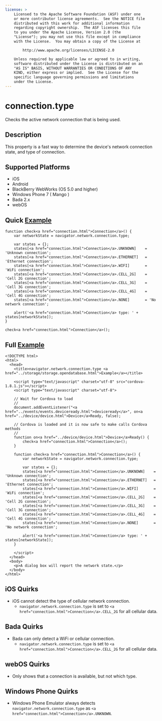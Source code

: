 ```yaml
---
license: >
    Licensed to the Apache Software Foundation (ASF) under one
    or more contributor license agreements.  See the NOTICE file
    distributed with this work for additional information
    regarding copyright ownership.  The ASF licenses this file
    to you under the Apache License, Version 2.0 (the
    "License"); you may not use this file except in compliance
    with the License.  You may obtain a copy of the License at

        http://www.apache.org/licenses/LICENSE-2.0

    Unless required by applicable law or agreed to in writing,
    software distributed under the License is distributed on an
    "AS IS" BASIS, WITHOUT WARRANTIES OR CONDITIONS OF ANY
    KIND, either express or implied.  See the License for the
    specific language governing permissions and limitations
    under the License.
---
```


connection.type
===================

Checks the active network connection that is being used.

Description
-----------

This property is a fast way to determine the device's network connection state, and type of connection.

Supported Platforms
-------------------

- iOS
- Android
- BlackBerry WebWorks (OS 5.0 and higher)
- Windows Phone 7 ( Mango )
- Bada 2.x
- webOS

Quick <a href="../storage/storage.opendatabase.html">Example</a>
-------------

    function check<a href="connection.html">Connection</a>() {
        var networkState = navigator.network.connection.type;
        
        var states = {};
        states[<a href="connection.html">Connection</a>.UNKNOWN]	= 'Unknown connection';
        states[<a href="connection.html">Connection</a>.ETHERNET]	= 'Ethernet connection';
        states[<a href="connection.html">Connection</a>.WIFI]   	= 'WiFi connection';
        states[<a href="connection.html">Connection</a>.CELL_2G]	= 'Cell 2G connection';
        states[<a href="connection.html">Connection</a>.CELL_3G]	= 'Cell 3G connection';
        states[<a href="connection.html">Connection</a>.CELL_4G]	= 'Cell 4G connection';
        states[<a href="connection.html">Connection</a>.NONE]   	= 'No network connection';
    
        alert('<a href="connection.html">Connection</a> type: ' + states[networkState]);
    }
    
    check<a href="connection.html">Connection</a>();

Full <a href="../storage/storage.opendatabase.html">Example</a>
------------

    <!DOCTYPE html>
    <html>
      <head>
        <title>navigator.network.connection.type <a href="../storage/storage.opendatabase.html">Example</a></title>
        
        <script type="text/javascript" charset="utf-8" src="cordova-1.8.1.js"></script>
        <script type="text/javascript" charset="utf-8">
            
        // Wait for Cordova to load
        // 
        document.addEventListener("<a href="../events/events.deviceready.html">deviceready</a>", on<a href="../device/device.html">Device</a>Ready, false);
        
        // Cordova is loaded and it is now safe to make calls Cordova methods
        //
        function on<a href="../device/device.html">Device</a>Ready() {
            check<a href="connection.html">Connection</a>();
        }
        
	    function check<a href="connection.html">Connection</a>() {
	        var networkState = navigator.network.connection.type;

	        var states = {};
	        states[<a href="connection.html">Connection</a>.UNKNOWN]	= 'Unknown connection';
	        states[<a href="connection.html">Connection</a>.ETHERNET]	= 'Ethernet connection';
	        states[<a href="connection.html">Connection</a>.WIFI]   	= 'WiFi connection';
	        states[<a href="connection.html">Connection</a>.CELL_2G]	= 'Cell 2G connection';
	        states[<a href="connection.html">Connection</a>.CELL_3G]	= 'Cell 3G connection';
	        states[<a href="connection.html">Connection</a>.CELL_4G]	= 'Cell 4G connection';
	        states[<a href="connection.html">Connection</a>.NONE]   	= 'No network connection';

	        alert('<a href="connection.html">Connection</a> type: ' + states[networkState]);
	    }
        
        </script>
      </head>
      <body>
        <p>A dialog box will report the network state.</p>
      </body>
    </html>

iOS Quirks
----------

- iOS cannot detect the type of cellular network connection.
    - `navigator.network.connection.type` is set to `<a href="connection.html">Connection</a>.CELL_2G` for all cellular data.

Bada Quirks
-----------

- Bada can only detect a WiFi or cellular connection.
    - `navigator.network.connection.type` is set to `<a href="connection.html">Connection</a>.CELL_2G` for all cellular data.

webOS Quirks
------------

- Only shows that a connection is available, but not which type.

Windows Phone Quirks
--------------------

- Windows Phone Emulator always detects `navigator.network.connection.type` as `<a href="connection.html">Connection</a>.UNKNOWN`.
